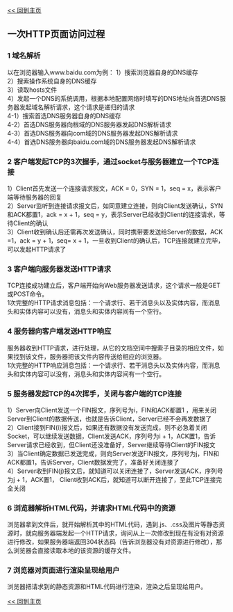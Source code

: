 [<< 回到主页](http://suzy1993.github.io/misszy/)

## 一次HTTP页面访问过程

### 1 域名解析
以在浏览器输入www.baidu.com为例：
1）搜索浏览器自身的DNS缓存  
2）搜索操作系统自身的DNS缓存  
3）读取hosts文件  
4）发起一个DNS的系统调用，根据本地配置网络时填写的DNS地址向首选DNS服务器发起域名解析请求，这个请求是递归的请求  
4-1）搜索首选DNS服务器自身的DNS缓存  
4-2）首选DNS服务器向根域的DNS服务器发起DNS解析请求  
4-3）首选DNS服务器向com域的DNS服务器发起DNS解析请求  
4-4）首选DNS服务器向baidu.com域的DNS服务器发起DNS解析请求

### 2 客户端发起TCP的3次握手，通过socket与服务器建立一个TCP连接
1）Client首先发送一个连接请求报文，ACK = 0，SYN = 1，seq = x，表示客户端等待服务器的回复  
2）Server监听到连接请求报文后，如同意建立连接，则向Client发送确认，SYN 和ACK都置1，ack = x + 1，seq = y，表示Server已经收到Client的连接请求，等待Client的确认  
3）Client收到确认后还需再次发送确认，同时携带要发送给Server的数据，ACK =1，ack = y + 1，seq= x + 1，一旦收到Client的确认后，TCP连接就建立完毕，可以发起HTTP请求了

### 3 客户端向服务器发送HTTP请求
TCP连接成功建立后，客户端开始向Web服务器发送请求，这个请求一般是GET或POST命令。  
1次完整的HTTP请求消息包括：一个请求行、若干消息头以及实体内容，而消息头和实体内容可以没有，消息头和实体内容间有一个空行。

### 4 服务器向客户端发送HTTP响应
服务器收到HTTP请求，进行处理，从它的文档空间中搜索子目录的相应文件，如果找到该文件，服务器把该文件内容传送给相应的浏览器。  
1次完整的HTTP响应消息包括：一个请求行、若干消息头以及实体内容，而消息头和实体内容可以没有，消息头和实体内容间有一个空行。

### 5 服务器发起TCP的4次挥手，关闭与客户端的TCP连接
1）Server向Client发送一个FIN报文，序列号为i，FIN和ACK都置1 ，用来关闭Server到Client的数据传送，也就是告诉Client，Server已经不会再发数据了  
2）Client接到FIN(i)报文后，如果还有数据没有发送完成，则不必急着关闭Socket，可以继续发送数据，Client发送ACK，序列号为i + 1，ACK置1，告诉Server请求已经收到，但Client还没准备好，Server继续等待Client的FIN报文  
3）当Client确定数据已发送完成，则向Server发送FIN报文，序列号为j，FIN和ACK都置1，告诉Server，Client数据发完了，准备好关闭连接了  
4）Server收到FIN(j)报文后，就知道可以关闭连接了，Server发送ACK，序列号为j + 1，ACK置1， Client收到ACK后，就知道可以断开连接了，至此TCP连接完全关闭

### 6 浏览器解析HTML代码，并请求HTML代码中的资源
浏览器拿到文件后，就开始解析其中的HTML代码，遇到.js、.css及图片等静态资源时，就向服务器端发起一个HTTP请求，询问从上一次修改到现在有没有对资源进行修改，如果服务器端返回304状态码（告诉浏览器没有对资源进行修改），那么浏览器会直接读取本地的该资源的缓存文件。

### 7 浏览器对页面进行渲染呈现给用户
浏览器把请求到的静态资源和HTML代码进行渲染，渲染之后呈现给用户。

[<< 回到主页](http://suzy1993.github.io/misszy/)
